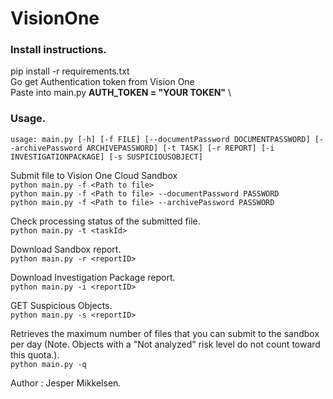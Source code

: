 # VisionOne

### **Install instructions.**
pip install -r requirements.txt \
Go get Authentication token from Vision One \
Paste into main.py **AUTH_TOKEN = "YOUR TOKEN"** \
### **Usage.**

`usage: main.py [-h] [-f FILE] [--documentPassword DOCUMENTPASSWORD] [--archivePassword ARCHIVEPASSWORD] [-t TASK] [-r REPORT] [-i INVESTIGATIONPACKAGE] [-s SUSPICIOUSOBJECT]
`

Submit file to Vision One Cloud Sandbox \
`python main.py -f <Path to file>` \
`python main.py -f <Path to file> --documentPassword PASSWORD` \
`python main.py -f <Path to file> --archivePassword PASSWORD` 


Check processing status of the submitted file. \
`python main.py -t <taskId> `

Download Sandbox report. \
`python main.py -r <reportID>`

Download Investigation Package report. \
`python main.py -i <reportID>`

GET Suspicious Objects. \
`python main.py -s <reportID>`

Retrieves the maximum number of files that you can submit to the sandbox per day (Note. Objects with a "Not analyzed" risk level do not count toward this quota.). \
`python main.py -q`

Author : Jesper Mikkelsen.
